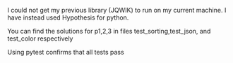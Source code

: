 I could not get my previous library (JQWIK) to run on my current machine. I have instead used Hypothesis for python.

You can find the solutions for p1,2,3 in files test_sorting,test_json, and test_color respectively

Using pytest confirms that all tests pass